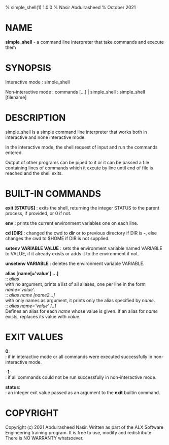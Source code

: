 % simple_shell(1) 1.0.0
% Nasir Abdulrasheed
% October 2021

# NAME
**simple_shell** - a command line interpreter that take commands and execute them

# SYNOPSIS
Interactive mode
: simple_shell

Non-interactive mode
: commands [...] | simple_shell
: simple_shell [filename]

# DESCRIPTION
simple_shell is a simple command line interpreter that works both in interactive and none interactive mode.  

In the interactive mode, the shell request of input and run the commands entered.  

Output of other programs can be piped to it or it can be passed a file containing lines of commands which it excute by line until end of file is reached and the shell exits.  

# BUILT-IN COMMANDS
**exit [STATUS]** 
: exits the shell, returning the integer STATUS to the parent process, if provided, or 0 if not.  

**env** 
: prints the current environment variables one on each line.  

**cd [DIR]** 
: changed the cwd to **dir** or to previous directory if DIR is **-**, else changes the cwd to $HOME if DIR is not supplied.  

**setenv VARIABLE VALUE** 
: sets the environment variable named VARIABLE to VALUE, if it already exists or adds it to the environment if not.  

**unsetenv VARIABLE**
: deletes the environment variable VARIABLE.  

**alias [name[='value'] ...]**  
:: *alias*  
 with no argument, prints a list of all aliases, one per line in the form *name='value'*.  
:: *alias name [name2...]*  
 with only names as argument, it prints only the alias specified by *name*.  
:: *alias name='value' [..]*  
 Defines an alias for each *name* whose value is given. If an alias for *name* exists, replaces its value with *value*.

# EXIT VALUES
**0**:  
: if in interactive mode or all commands were executed successfully in non-interactive mode.   

**-1**:  
: if all commands could not be run successfully in non-interactive mode.

**status**:  
: an integer exit value passed as an argument to the **exit** builtin command.

# COPYRIGHT
Copyright (c) 2021 Abdulrasheed Nasir. Written as part of the ALX Software Engineering training program. It is free to use, modify and redistribute. There is NO WARRANTY whatsoever.
